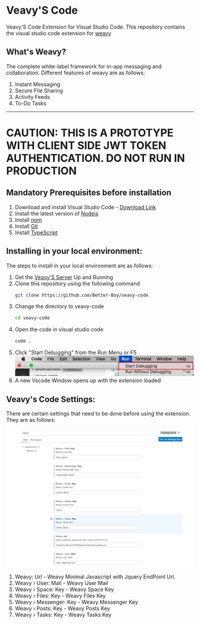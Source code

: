 # Veavy'S Code

Veavy'S Code Extension for Visual Studio Code. This repository contains the visual studio code extension for [weavy](https://www.weavy.com/)

## What's Weavy?

The complete white-label framework for in-app messaging and collaboration. Different features of weavy are as follows:

1. Instant Messaging
2. Secure File Sharing
3. Activity Feeds
4. To-Do Tasks

------
# CAUTION: THIS IS A PROTOTYPE WITH CLIENT SIDE JWT TOKEN AUTHENTICATION. DO NOT RUN IN PRODUCTION

## Mandatory Prerequisites before installation

1. Download and install Visual Studio Code - [Download Link](https://code.visualstudio.com/download)
2. Install the latest version of [Nodejs](https://nodejs.org/en/)
3. Install [npm](https://www.npmjs.com/get-npm)
4. Install [Git](https://www.atlassian.com/git/tutorials/install-git)
5. Install [TypeScript](https://www.typescriptlang.org/download)

## Installing in your local environment:

The steps to install in your local environment are as follows:

1. Get the [Veavy'S Server](https://github.com/Better-Boy/veavy-server) Up and Running
2. Clone this repository using the following command
   ```bash
   git clone https://github.com/Better-Boy/veavy-code
   ```
3. Change the directory to veavy-code
    ```bash
    cd veavy-code
    ```
4. Open the code in visual studio code
    ```bash
    code .
    ```
5. Click "Start Debugging" from the Run Menu or F5
   ![vscode-start-debugging](./docs/images/vscode-debug.png)
1. A new Vscode Window opens up with the extension loaded

## Veavy's Code Settings:
There are certain settings that need to be done before using the extension. They are as follows:

![VeavySettings](./docs/images/veavy-settings.png)

1. Weavy: Url - Weavy Minimal Javascript with Jquery EndPoint Url. 
2. Weavy › User: Mail - Weavy User Mail
3. Weavy › Space: Key - Weavy Space Key
4. Weavy › Files: Key - Weavy Files Key
5. Weavy › Messenger: Key - Weavy Messenger Key
6. Weavy › Posts: Key - Weavy Posts Key
7. Weavy › Tasks: Key - Weavy Tasks Key


